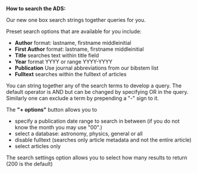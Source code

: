 <B>How to search the ADS:</B>

Our new one box search strings together queries for you.

Preset search options that are available for you include: <ul> 
  <li><B>Author</B> format: lastname, firstname middleinitial
  <li><B>First Author</B> format: lastname, firstname middleinitial
  <li><B>Title</B> searches text within title field
  <li><B>Year</B> format YYYY or range YYYY-YYYY
  <li><B>Publication</B> Use journal abbreviations from our bibstem list
  <li><B>Fulltext</B> searches within the fulltext of articles
  </ul>
  
  You can string together any of the search terms to develop a query.  The default operator is AND but can be changed by specifying OR in the query.  Similarly one can exclude a term by prepending a "-" sign to it.
  
  The <B>"+ options"</B> button allows you to <ul> 
  <li>specify a publication date range to search in between (if you do not know the month you may use "00".)  
  <li>select a database:  astronomy, physics, general or all
  <li>disable fulltext (searches only article metadata and not the entire article)
  <li> select articles only
  </ul>
  
  The search settings option allows you to select how many results to return (200 is the default)
  
  
  

